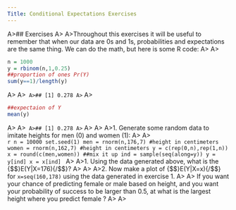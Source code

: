 ```yaml
---
Title: Conditional Expectations Exercises
---
```


A>## Exercises
A>
A>Throughout this exercises it will be useful to remember that when our data are 0s and 1s, probabilities and expectations are the same thing. We can do the math, but here is some R code:
A>
A>
```r
n = 1000
y = rbinom(n,1,0.25)
##proportion of ones Pr(Y)
sum(y==1)/length(y)
```
A>
A>```
A>## [1] 0.278
A>```
A>
```r
##expectaion of Y
mean(y)
```
A>
A>```
A>## [1] 0.278
A>```
A>
A>
A>1. Generate some random data to imitate heights for men (0) and women (1):
A>
A>    
    ```r
    n = 10000
    set.seed(1)
    men = rnorm(n,176,7) #height in centimeters
    women = rnorm(n,162,7) #height in centimeters
    y = c(rep(0,n),rep(1,n))
    x = round(c(men,women))
    ##mix it up
    ind = sample(seq(along=y))
    y = y[ind]
    x = x[ind]
    ```
A>
A>1. Using the data generated above, what is the {$$}E(Y|X=176){/$$}?
A>
A>
A>2. Now make a plot of {$$}E(Y|X=x){/$$} for `x=seq(160,178)` using the data generated in exercise 1.
A>
A>    If you want your chance of predicting female or male based on height, and you want your probability of success to be larger than 0.5, at what is the largest height where you predict female ?
A>
A>
